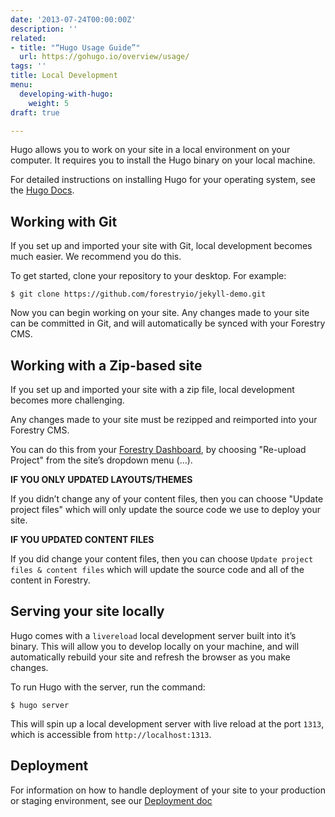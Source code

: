 ```yaml
---
date: '2013-07-24T00:00:00Z'
description: ''
related:
- title: "“Hugo Usage Guide”"
  url: https://gohugo.io/overview/usage/
tags: ''
title: Local Development
menu:
  developing-with-hugo:
    weight: 5
draft: true

---
```

Hugo allows you to work on your site in a local environment on your computer. It requires you to install the Hugo binary on your local machine.

For detailed instructions on installing Hugo for your operating system, see the [Hugo Docs][1].

## Working with Git
If you set up and imported your site with Git, local development becomes much easier. We recommend you do this.

To get started, clone your repository to your desktop. For example:

	$ git clone https://github.com/forestryio/jekyll-demo.git

Now you can begin working on your site. Any changes made to your site can be committed in Git, and will automatically be synced with your Forestry CMS.

## Working with a Zip-based site
If you set up and imported your site with a  zip file, local development becomes more challenging.

Any changes made to your site must be rezipped and reimported into your Forestry CMS.

You can do this from your [Forestry Dashboard][2], by choosing "Re-upload Project" from the site’s dropdown menu (…).

**IF YOU ONLY UPDATED LAYOUTS/THEMES**

If you didn’t change any of your content files, then you can choose "Update project files" which will only update the source code we use to deploy your site.

**IF YOU UPDATED CONTENT FILES**

If you did change your content files, then you can choose `Update project files & content files` which will update the source code and all of the content in Forestry.

## Serving your site locally
Hugo comes with a `livereload` local development server built into it’s binary. This will allow you to develop locally on your machine, and will automatically rebuild your site and refresh the browser as you make changes.

To run Hugo with the server, run the command:

	$ hugo server

This will spin up a local development server with live reload at the port `1313`, which is accessible from `http://localhost:1313`.

## Deployment
For information on how to handle deployment of your site to your production or staging environment, see our [Deployment doc][3]

[1]:	https://gohugo.io/overview/installing/
[2]:	https://app.forestry.io/dashboard
[3]:	/docs/deployment-and-management/setting-up-deployment
